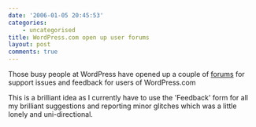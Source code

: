 ```yaml
---
date: '2006-01-05 20:45:53'
categories:
    - uncategorised
title: WordPress.com open up user forums
layout: post
comments: true
---
```


Those busy people at WordPress have opened up a couple of
[forums](http://wordpress.com/blog/2006/01/05/forums/) for support
issues and feedback for users of WordPress.com

This is a brilliant idea as I currently have to use the 'Feedback' form
for all my brilliant suggestions and reporting minor glitches which was
a little lonely and uni-directional.
